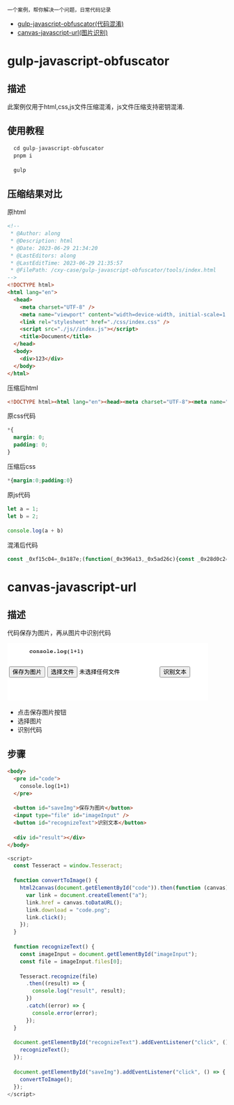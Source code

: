 ```一个案例，帮你解决一个问题，日常代码记录```

- [gulp-javascript-obfuscator(代码混淆)](#gulp-javascript-obfuscator)
- [canvas-javascript-url(图片识别)](#canvas-javascript-url)

# gulp-javascript-obfuscator

## 描述
此案例仅用于html,css,js文件压缩混淆，js文件压缩支持密钥混淆.

## 使用教程

```js
  cd gulp-javascript-obfuscator
  pnpm i

  gulp
```

## 压缩结果对比

原html
```html
<!--
 * @Author: along
 * @Description: html
 * @Date: 2023-06-29 21:34:20
 * @LastEditors: along
 * @LastEditTime: 2023-06-29 21:35:57
 * @FilePath: /cxy-case/gulp-javascript-obfuscator/tools/index.html
-->
<!DOCTYPE html>
<html lang="en">
  <head>
    <meta charset="UTF-8" />
    <meta name="viewport" content="width=device-width, initial-scale=1.0" />
    <link rel="stylesheet" href="./css/index.css" />
    <script src="./js//index.js"></script>
    <title>Document</title>
  </head>
  <body>
    <div>123</div>
  </body>
</html>

```

压缩后html
```html
<!DOCTYPE html><html lang="en"><head><meta charset="UTF-8"><meta name="viewport" content="width=device-width,initial-scale=1"><link rel="stylesheet" href="./css/index.css"><script src="./js//index.js"></script><title>Document</title></head><body><div>123</div></body></html>
```

原css代码
```css
*{
  margin: 0;
  padding: 0;
}
```

压缩后css
```css
*{margin:0;padding:0}
```

原js代码
```js
let a = 1;
let b = 2;

console.log(a + b)
```

混淆后代码
```js
const _0xf15c04=_0x187e;(function(_0x396a13,_0x5ad26c){const _0x28d0c2=_0x187e,_0x5a47c5=_0x396a13();while(!![]){try{const _0x2f552b=parseInt(_0x28d0c2(0x1ad))/0x1+-parseInt(_0x28d0c2(0x1a5))/0x2*(parseInt(_0x28d0c2(0x1a2))/0x3)+-parseInt(_0x28d0c2(0x1aa))/0x4+-parseInt(_0x28d0c2(0x1af))/0x5+parseInt(_0x28d0c2(0x1a9))/0x6+-parseInt(_0x28d0c2(0x1a6))/0x7+-parseInt(_0x28d0c2(0x1ac))/0x8*(-parseInt(_0x28d0c2(0x1a3))/0x9);if(_0x2f552b===_0x5ad26c)break;else _0x5a47c5['push'](_0x5a47c5['shift']());}catch(_0x105ff3){_0x5a47c5['push'](_0x5a47c5['shift']());}}}(_0x9158,0xaab2b));const _0xfb2da3=(function(){let _0x15a21a=!![];return function(_0x302b0c,_0x2137c2){const _0x15f07e=_0x15a21a?function(){if(_0x2137c2){const _0x4441b7=_0x2137c2['apply'](_0x302b0c,arguments);return _0x2137c2=null,_0x4441b7;}}:function(){};return _0x15a21a=![],_0x15f07e;};}()),_0x1eb508=_0xfb2da3(this,function(){const _0x2b4d0e=_0x187e;return _0x1eb508[_0x2b4d0e(0x1ae)]()[_0x2b4d0e(0x1a8)](_0x2b4d0e(0x1a7))[_0x2b4d0e(0x1ae)]()[_0x2b4d0e(0x1ab)](_0x1eb508)['search'](_0x2b4d0e(0x1a7));});function _0x187e(_0x14704a,_0x1028c8){const _0xd77a5a=_0x9158();return _0x187e=function(_0x1eb508,_0xfb2da3){_0x1eb508=_0x1eb508-0x1a2;let _0x915831=_0xd77a5a[_0x1eb508];return _0x915831;},_0x187e(_0x14704a,_0x1028c8);}_0x1eb508();let a=0x1,b=0x2;console[_0xf15c04(0x1a4)](a+b);function _0x9158(){const _0x51cf10=['log','40270otQfWW','7613935CJdSHe','(((.+)+)+)+$','search','3769260eAQSJE','1788176teHVhY','constructor','31237352YDnhXX','99314RJjfze','toString','5850150CLcteH','183hKyBuy','9MSrNQx'];_0x9158=function(){return _0x51cf10;};return _0x9158();}
```



# canvas-javascript-url

## 描述
代码保存为图片，再从图片中识别代码

![Alt text](image.png)

- 点击保存图片按钮
- 选择图片
- 识别代码
## 步骤
```html
<body>
  <pre id="code">
    console.log(1+1)
  </pre>

  <button id="saveImg">保存为图片</button>
  <input type="file" id="imageInput" />
  <button id="recognizeText">识别文本</button>

  <div id="result"></div>
</body>
```

```js
<script>
  const Tesseract = window.Tesseract;

  function convertToImage() {
    html2canvas(document.getElementById("code")).then(function (canvas) {
      var link = document.createElement("a");
      link.href = canvas.toDataURL();
      link.download = "code.png";
      link.click();
    });
  }

  function recognizeText() {
    const imageInput = document.getElementById("imageInput");
    const file = imageInput.files[0];

    Tesseract.recognize(file)
      .then((result) => {
        console.log("result", result);
      })
      .catch((error) => {
        console.error(error);
      });
  }

  document.getElementById("recognizeText").addEventListener("click", () => {
    recognizeText();
  });

  document.getElementById("saveImg").addEventListener("click", () => {
    convertToImage();
  });
</script>
```